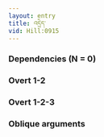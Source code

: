 ```yaml
---
layout: entry
title: འདྲེད་
vid: Hill:0915
---
```

### Dependencies (N = 0)


### Overt 1-2


### Overt 1-2-3


### Oblique arguments
